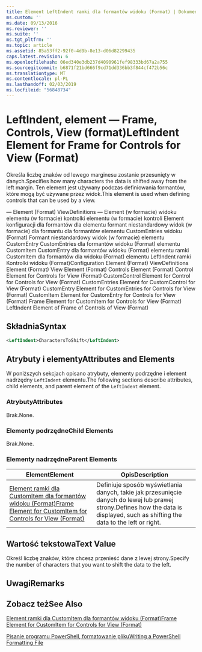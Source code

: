 ```yaml
---
title: Element LeftIndent ramki dla formantów widoku (Format) | Dokumentacja firmy Microsoft
ms.custom: ''
ms.date: 09/13/2016
ms.reviewer: ''
ms.suite: ''
ms.tgt_pltfrm: ''
ms.topic: article
ms.assetid: 85a53ff2-92f0-4d9b-8e13-d06d82299435
caps.latest.revision: 6
ms.openlocfilehash: 06ed340e3db237d4090961fef98333bd67a2a755
ms.sourcegitcommit: b6871f21bd666f9cd71dd336bb3f844cf472b56c
ms.translationtype: MT
ms.contentlocale: pl-PL
ms.lasthandoff: 02/03/2019
ms.locfileid: "56848734"
---
```

# <a name="leftindent-element-for-frame-for-controls-for-view-format"></a><span data-ttu-id="0b468-102">LeftIndent, element — Frame, Controls, View (format)</span><span class="sxs-lookup"><span data-stu-id="0b468-102">LeftIndent Element for Frame for Controls for View (Format)</span></span>

<span data-ttu-id="0b468-103">Określa liczbę znaków od lewego marginesu zostanie przesunięty w danych.</span><span class="sxs-lookup"><span data-stu-id="0b468-103">Specifies how many characters the data is shifted away from the left margin.</span></span> <span data-ttu-id="0b468-104">Ten element jest używany podczas definiowania formantów, które mogą być używane przez widok.</span><span class="sxs-lookup"><span data-stu-id="0b468-104">This element is used when defining controls that can be used by a view.</span></span>

<span data-ttu-id="0b468-105">— Element (Format) ViewDefinitions — Element (w formacie) widoku elementu (w formacie) kontrolki elementu (w formacie) kontroli Element konfiguracji dla formantów dla elementu formant niestandardowy widok (w formacie) dla formantu dla formantów elementu CustomEntries widoku (Format) Formant niestandardowy widok (w formacie) elementu CustomEntry CustomEntries dla formantów widoku (Format) elementu CustomItem CustomEntry dla formantów widoku (Format) elementu ramki CustomItem dla formantów dla widoku (Format) elementu LeftIndent ramki Kontrolki widoku (Format)</span><span class="sxs-lookup"><span data-stu-id="0b468-105">Configuration Element (Format) ViewDefinitions Element (Format) View Element (Format) Controls Element (Format) Control Element for Controls for View (Format) CustomControl Element for Control for Controls for View (Format) CustomEntries Element for CustomControl for View (Format) CustomEntry Element for CustomEntries for Controls for View (Format) CustomItem Element for CustomEntry for Controls for View (Format) Frame Element for CustomItem for Controls for View (Format) LeftIndent Element of Frame of Controls of View (Format)</span></span>

## <a name="syntax"></a><span data-ttu-id="0b468-106">Składnia</span><span class="sxs-lookup"><span data-stu-id="0b468-106">Syntax</span></span>

```xml
<LeftIndent>CharactersToShift</LeftIndent>
```

## <a name="attributes-and-elements"></a><span data-ttu-id="0b468-107">Atrybuty i elementy</span><span class="sxs-lookup"><span data-stu-id="0b468-107">Attributes and Elements</span></span>

<span data-ttu-id="0b468-108">W poniższych sekcjach opisano atrybuty, elementy podrzędne i element nadrzędny `LeftIndent` elementu.</span><span class="sxs-lookup"><span data-stu-id="0b468-108">The following sections describe attributes, child elements, and parent element of the `LeftIndent` element.</span></span>

### <a name="attributes"></a><span data-ttu-id="0b468-109">Atrybuty</span><span class="sxs-lookup"><span data-stu-id="0b468-109">Attributes</span></span>

<span data-ttu-id="0b468-110">Brak.</span><span class="sxs-lookup"><span data-stu-id="0b468-110">None.</span></span>

### <a name="child-elements"></a><span data-ttu-id="0b468-111">Elementy podrzędne</span><span class="sxs-lookup"><span data-stu-id="0b468-111">Child Elements</span></span>

<span data-ttu-id="0b468-112">Brak.</span><span class="sxs-lookup"><span data-stu-id="0b468-112">None.</span></span>

### <a name="parent-elements"></a><span data-ttu-id="0b468-113">Elementy nadrzędne</span><span class="sxs-lookup"><span data-stu-id="0b468-113">Parent Elements</span></span>

|<span data-ttu-id="0b468-114">Element</span><span class="sxs-lookup"><span data-stu-id="0b468-114">Element</span></span>|<span data-ttu-id="0b468-115">Opis</span><span class="sxs-lookup"><span data-stu-id="0b468-115">Description</span></span>|
|-------------|-----------------|
|[<span data-ttu-id="0b468-116">Element ramki dla CustomItem dla formantów widoku (Format)</span><span class="sxs-lookup"><span data-stu-id="0b468-116">Frame Element for CustomItem for Controls for View (Format)</span></span>](./frame-element-for-customitem-for-controls-for-view-format.md)|<span data-ttu-id="0b468-117">Definiuje sposób wyświetlania danych, takie jak przesunięcie danych do lewej lub prawej strony.</span><span class="sxs-lookup"><span data-stu-id="0b468-117">Defines how the data is displayed, such as shifting the data to the left or right.</span></span>|

## <a name="text-value"></a><span data-ttu-id="0b468-118">Wartość tekstowa</span><span class="sxs-lookup"><span data-stu-id="0b468-118">Text Value</span></span>

<span data-ttu-id="0b468-119">Określ liczbę znaków, które chcesz przenieść dane z lewej strony.</span><span class="sxs-lookup"><span data-stu-id="0b468-119">Specify the number of characters that you want to shift the data to the left.</span></span>

## <a name="remarks"></a><span data-ttu-id="0b468-120">Uwagi</span><span class="sxs-lookup"><span data-stu-id="0b468-120">Remarks</span></span>

## <a name="see-also"></a><span data-ttu-id="0b468-121">Zobacz też</span><span class="sxs-lookup"><span data-stu-id="0b468-121">See Also</span></span>

[<span data-ttu-id="0b468-122">Element ramki dla CustomItem dla formantów widoku (Format)</span><span class="sxs-lookup"><span data-stu-id="0b468-122">Frame Element for CustomItem for Controls for View (Format)</span></span>](./frame-element-for-customitem-for-controls-for-view-format.md)

[<span data-ttu-id="0b468-123">Pisanie programu PowerShell, formatowanie pliku</span><span class="sxs-lookup"><span data-stu-id="0b468-123">Writing a PowerShell Formatting File</span></span>](./writing-a-powershell-formatting-file.md)
